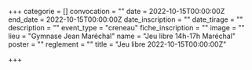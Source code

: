  +++
categorie = []
convocation = ""
date = 2022-10-15T00:00:00Z
end_date = 2022-10-15T00:00:00Z
date_inscription = ""
date_tirage = ""
description = ""
event_type = "creneau"
fiche_inscription = ""
image = ""
lieu = "Gymnase Jean Maréchal"
name = "Jeu libre 14h-17h Maréchal"
poster = ""
reglement = ""
title = "Jeu libre 2022-10-15T00:00:00Z"

+++